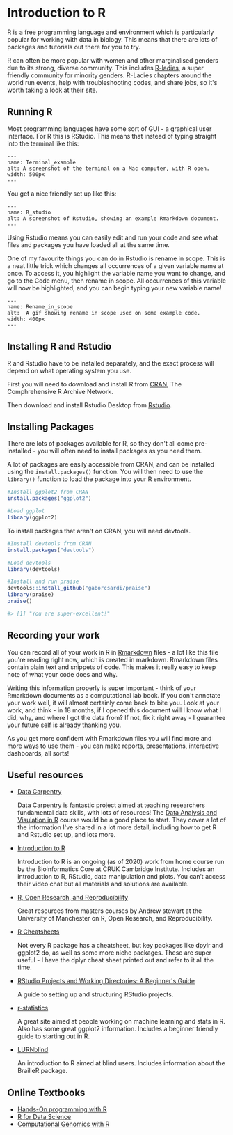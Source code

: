 # Introduction to R

R is a free programming language and environment which is particularly popular for working with data in biology.
This means that there are lots of packages and tutorials out there for you to try.

R can often be more popular with women and other marginalised genders due to its strong, diverse community.
This includes [R-ladies](https://rladies.org/), a super friendly community for minority genders.
R-Ladies chapters around the world run events, help with troubleshooting codes, and share jobs, so it's worth taking a look at their site.

## Running R

Most programming languages have some sort of GUI - a graphical user interface. For R this is RStudio.
This means that instead of typing straight into the terminal like this:

```{figure} ../assets/images/Terminal_example.png
---
name: Terminal_example
alt: A screenshot of the terminal on a Mac computer, with R open.
width: 500px
---
```

You get a nice friendly set up like this:

```{figure} ../assets/images/RStudio_example.png
---
name: R_studio
alt: A screenshot of Rstudio, showing an example Rmarkdown document.
---
```

Using Rstudio means you can easily edit and run your code and see what files and packages you have loaded all at the same time.

One of my favourite things you can do in Rstudio is rename in scope. This is a neat little trick which changes all occurrences of a given variable name at once.
To access it, you highlight the variable name you want to change, and go to the Code menu, then rename in scope.
All occurrences of this variable will now be highlighted, and you can begin typing your new variable name!

```{figure} ../assets/images/rename_in_scope.gif
---
name: Rename_in_scope
alt:  A gif showing rename in scope used on some example code.
width: 400px
---
```

## Installing R and Rstudio

R and Rstudio have to be installed separately, and the exact process will depend on what operating system you use.

First you will need to download and install R from [CRAN](https://www.stats.bris.ac.uk/R/), The Comphrehensive R Archive Network.

Then download and install Rstudio Desktop from [Rstudio](https://www.rstudio.com/products/rstudio/download/).

## Installing Packages

There are lots of packages available for R, so they don't all come pre-installed - you will often need to install packages as you need them.

A lot of packages are easily accessible from CRAN, and can be installed using the ```install.packages()``` function.
You will then need to use the ```library()``` function to load the package into your R environment.

```r
#Install ggplot2 from CRAN
install.packages("ggplot2")

#Load ggplot
library(ggplot2)
```

To install packages that aren't on CRAN, you will need devtools.

```r
#Install devtools from CRAN
install.packages("devtools")

#Load devtools
library(devtools)

#Install and run praise
devtools::install_github("gaborcsardi/praise")
library(praise)
praise()

#> [1] "You are super-excellent!"
```

## Recording your work

You can record all of your work in R in [Rmarkdown](https://rmarkdown.rstudio.com/lesson-1.html) files - a lot like this file you're reading right now, which is created in markdown.
Rmarkdown files contain plain text and snippets of code. This makes it really easy to keep note of what your code does and why.

Writing this information properly is super important - think of your Rmarkdown documents as a computational lab book.
If you don't annotate your work well, it will almost certainly come back to bite you. Look at your work, and think - in 18 months, if I opened this document will I know what I did, why, and where I got the data from?
If not, fix it right away - I guarantee your future self is already thanking you.

As you get more confident with Rmarkdown files you will find more and more ways to use them - you can make reports, presentations, interactive dashboards, all sorts!

## Useful resources

* [Data Carpentry](https://datacarpentry.org/lessons/)

    Data Carpentry is fantastic project aimed at teaching researchers fundamental data skills, with lots of resources!
    The [Data Analysis and Visulation in R](https://datacarpentry.org/R-ecology-lesson/index.html) course would be a good place to start.
    They cover a lot of the information I've shared in a lot more detail, including how to get R and Rstudio set up, and lots more.

* [Introduction to R](https://bioinformatics-core-shared-training.github.io/r-intro/index.html)

    Introduction to R is an ongoing (as of 2020) work from home course run by the Bioinformatics Core at CRUK Cambridge Institute.
    Includes an introduction to R, RStudio, data manipulation and plots.
    You can’t access their video chat but all materials and solutions are available.
    
* [R, Open Research, and Reproducibility](https://r-openresearch-reproducibility.netlify.app/)

    Great resources from masters courses by Andrew stewart at the University of Manchester on R, Open Research, and Reproducibility.

* [R Cheatsheets](https://rstudio.com/resources/cheatsheets/)

    Not every R package has a cheatsheet, but key packages like dpylr and ggplot2 do, as well as some more niche packages.
    These are super useful - I have the dplyr cheat sheet printed out and refer to it all the time.

* [RStudio Projects and Working Directories: A Beginner's Guide](https://martinctc.github.io/blog/rstudio-projects-and-working-directories-a-beginner's-guide/)

    A guide to setting up and structuring RStudio projects.

* [r-statistics](http://r-statistics.co/R-Tutorial.html)

    A great site aimed at people working on machine learning and stats in R. Also has some great ggplot2 information.
    Includes a beginner friendly guide to starting out in R.
    
* [LURNblind](https://r-resources.massey.ac.nz/LURNblind/LURNBlindch2.html#x4-50002)

    An introduction to R aimed at blind users. Includes information about the BrailleR package.

## Online Textbooks

* [Hands-On programming with R](https://rstudio-education.github.io/hopr/)
* [R for Data Science](https://r4ds.had.co.nz/)
* [Computational Genomics with R](https://compgenomr.github.io/book/)
